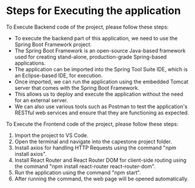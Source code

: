 # Steps for Executing the application

To Execute Backend code of the project, please follow these steps:

- To execute the backend part of this application, we need to use the Spring Boot Framework project.
- The Spring Boot Framework is an open-source Java-based framework used for creating stand-alone, production-grade Spring-based applications.
- The application can be imported into the Spring Tool Suite IDE, which is an Eclipse-based IDE, for execution.
- Once imported, we can run the application using the embedded Tomcat server that comes with the Spring Boot Framework.
- This allows us to deploy and execute the application without the need for an external server.
- We can also use various tools such as Postman to test the application's RESTful web services and ensure that they are functioning as expected.


To Execute the Frontend code of the project, please follow these steps:

1. Import the project to VS Code.
2. Open the terminal and navigate into the capestone project folder.
3. Install axios for handling HTTP Requests using the command "npm install axios".
4. Install React Router and React Router DOM for client-side routing using the command "npm install react-router react-router-dom".
5. Run the application using the command "npm start".
6. After running the command, the web page will be opened automatically.
